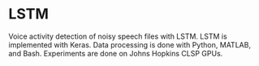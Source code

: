 # LSTM

Voice activity detection of noisy speech files with LSTM. LSTM is implemented with Keras. Data processing is done with Python, MATLAB, and Bash. Experiments are done on Johns Hopkins CLSP GPUs. 
